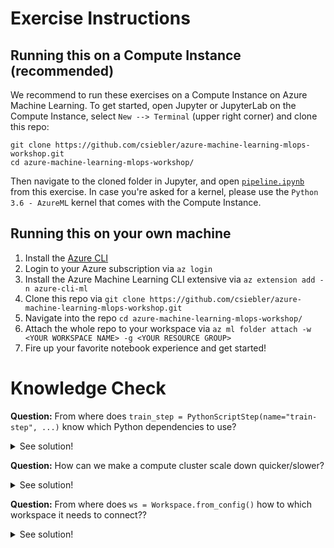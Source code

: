 # Exercise Instructions

## Running this on a Compute Instance (recommended)

We recommend to run these exercises on a Compute Instance on Azure Machine Learning. To get started, open Jupyter or JupyterLab on the Compute Instance, select `New --> Terminal` (upper right corner) and clone this repo:

```cli
git clone https://github.com/csiebler/azure-machine-learning-mlops-workshop.git
cd azure-machine-learning-mlops-workshop/
```

Then navigate to the cloned folder in Jupyter, and open [`pipeline.ipynb`](pipeline.ipynb) from this exercise. In case you're asked for a kernel, please use the `Python 3.6 - AzureML` kernel that comes with the Compute Instance.

## Running this on your own machine

1. Install the [Azure CLI](https://docs.microsoft.com/en-us/cli/azure/install-azure-cli)
1. Login to your Azure subscription via `az login`
1. Install the Azure Machine Learning CLI extensive via `az extension add -n azure-cli-ml`
1. Clone this repo via `git clone https://github.com/csiebler/azure-machine-learning-mlops-workshop.git`
1. Navigate into the repo `cd azure-machine-learning-mlops-workshop/`
1. Attach the whole repo to your workspace via `az ml folder attach -w <YOUR WORKSPACE NAME> -g <YOUR RESOURCE GROUP>`
1. Fire up your favorite notebook experience and get started!

# Knowledge Check

**Question:** From where does `train_step = PythonScriptStep(name="train-step", ...)` know which Python dependencies to use?
<details>
  <summary>See solution!</summary>

  :white_check_mark: It uses the file `runconfig.yml`, which further defines the step's configuration. The runconfig points to `condaDependenciesFile: conda.yml`, which defines the conda enviroment, in which this step is executed in. We could have defined all this in Python, but having the conda enviroment in a separate file, allows us to easier test this locally, e.g., by using:

  ```
  conda env create -f conda.yml
  python train.py --data-path ../data-training
  ``` 
</details>

**Question:** How can we make a compute cluster scale down quicker/slower?
<details>
  <summary>See solution!</summary>

  :white_check_mark: We can adapt <code>idle_seconds_before_scaledown=3600</code>, which defines the idle time until the cluster scales down to 0 nodes.
</details>

**Question:** From where does `ws = Workspace.from_config()` how to which workspace it needs to connect??
<details>
  <summary>See solution!</summary>

  :white_check_mark: The call <code>Workspace.from_config()</code> has the following behaviour:
  * Inside a Compute Instance, it resolves to the workspace of the current instance
  * If a <code>config.json</code> file is present, it loads the workspace reference from there (you can download this file from the Studio UI, by clicking the book icon on the upper right):

```json
    {
        "subscription_id": "*****",
        "resource_group": "aml-mlops-workshop",
        "workspace_name": "aml-mlops-workshop"
    }
```
  * Use the az CLI to connect to the workspace and use the workspace attached to via <code>az ml folder attach -g <resource group> -w <workspace name></code>
</details>